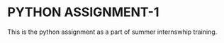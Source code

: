 <h1>PYTHON ASSIGNMENT-1</h1>
<P>
  This is the python assignment as a part of summer internswhip training.
</P>
